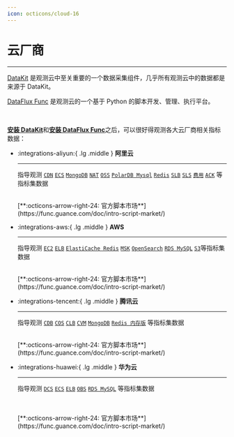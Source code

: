 ```yaml
---
icon: octicons/cloud-16
---
```


# 云厂商

---

[DataKit](../../datakit/index.md) 是观测云中至关重要的一个数据采集组件，几乎所有观测云中的数据都是来源于 DataKit。

[DataFlux Func](https://func.guance.com/doc/) 是观测云的一个基于 Python 的脚本开发、管理、执行平台。

<br />

[**安装 DataKit**](../../datakit/datakit-install.md)和[**安装 DataFlux Func**](https://func.guance.com/doc/quick-start/)之后，可以很好得观测各大云厂商相关指标数据：


<div class="grid cards" markdown>

-   :integrations-aliyun:{ .lg .middle } __阿里云__

    ---

    指导观测 [`CDN`](aliyun_cdn.md) [`ECS`](aliyun-ecs.md) [`MongoDB`](./aliyun/aliyun-mongodb.md) [`NAT`](./aliyun/aliyun-nat.md) [`OSS`](./aliyun/aliyun-oss.md) [`PolarDB Mysql`](./aliyun/aliyun-polardb-mysql.md) [`Redis`](./aliyun/aliyun-redis.md) [`SLB`](./aliyun/aliyun-slb.md) [`SLS`](./aliyun/aliyun-sls.md) [`费用`](./aliyun/aliyun-charges.md) [`ACK`](./aliyun/aliyun-ack.md) 等指标集数据

    <br/>
    [**:octicons-arrow-right-24: 官方脚本市场**](https://func.guance.com/doc/intro-script-market/)

-   :integrations-aws:{ .lg .middle } __AWS__

    ---

    指导观测 [`EC2`](./aws/aws-ec2.md) [`ELB`](./aws/aws-elb.md) [`ElastiCache Redis`](./aws/aws-elasticache-redis.md) [`MSK`](./aws/aws-msk.md) [`OpenSearch`](./aws/aws-opensearch.md) [`RDS MySQL`](./aws/aws-rds-mysql.md) [`S3`](./aws/aws-s3.md)等指标集数据

    <br/>
    [**:octicons-arrow-right-24: 官方脚本市场**](https://func.guance.com/doc/intro-script-market/)

-   :integrations-tencent:{ .lg .middle } __腾讯云__

    ---

    指导观测 [`CDB`](./tencent/cdb.md) [`COS`](./tencent/cos.md) [`CLB`](./tencent/clb.md) [`CVM`](./tencent/cvm.md) [`MongoDB`](./tencent/mongodb.md) [`Redis 内存版`](./tencent/redis-mem.md) 等指标集数据

    <br/>
    [**:octicons-arrow-right-24: 官方脚本市场**](https://func.guance.com/doc/intro-script-market/)

-   :integrations-huawei:{ .lg .middle } __华为云__

    ---

    指导观测 [`DCS`](./huawei/dcs.md) [`ECS`](./huawei/ecs.md) [`ELB`](./huawei/elb.md) [`OBS`](./huawei/obs.md) [`RDS MySQL`](./huawei/rds-mysql.md) 等指标集数据

    <br/>
    <br/>
    [**:octicons-arrow-right-24: 官方脚本市场**](https://func.guance.com/doc/intro-script-market/)

</div>

<br/>

<br/>

<br/>

<br/>
